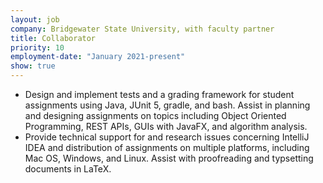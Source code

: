 ```yaml
---
layout: job
company: Bridgewater State University, with faculty partner
title: Collaborator
priority: 10
employment-date: "January 2021-present"
show: true
---
```

- Design and implement tests and a grading framework for student assignments using Java, JUnit 5, gradle, and bash. Assist in planning and designing assignments on topics including Object Oriented Programming, REST APIs, GUIs with JavaFX, and algorithm analysis.
- Provide technical support for and research issues concerning IntelliJ IDEA and distribution of assignments on multiple platforms, including Mac OS, Windows, and Linux. Assist with proofreading and typsetting documents in LaTeX.
